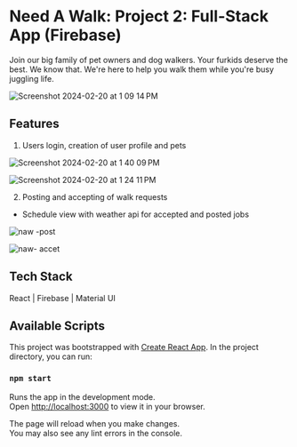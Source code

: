 # Need A Walk: Project 2: Full-Stack App (Firebase)

Join our big family of pet owners and dog walkers.
Your furkids deserve the best. We know that. We're here to help you walk them while you're busy juggling life.

![Screenshot 2024-02-20 at 1 09 14 PM](https://github.com/Cljwen/project2-bootcamp/assets/101965420/d3e42da2-8df6-415b-aaa2-8a434f93eb0f)

## Features

1. Users login, creation of user profile and pets

![Screenshot 2024-02-20 at 1 40 09 PM](https://github.com/Cljwen/project2-bootcamp/assets/101965420/c3ff95cc-5867-470a-a55b-f15eb5a5a0ec)

![Screenshot 2024-02-20 at 1 24 11 PM](https://github.com/Cljwen/project2-bootcamp/assets/101965420/04a53ac7-8c94-40c3-9688-f495b213259c)

2. Posting and accepting of walk requests 
- Schedule view with weather api for accepted and posted jobs

![naw -post](https://github.com/Cljwen/project2-bootcamp/assets/101965420/e153ab9e-a633-426d-852e-0cef6f8037d5)

![naw- accet](https://github.com/Cljwen/project2-bootcamp/assets/101965420/7ef1fcf1-e50c-4cb9-836c-4d93b82d829e)


## Tech Stack

React | Firebase | Material UI

## Available Scripts

This project was bootstrapped with [Create React App](https://github.com/facebook/create-react-app). In the project directory, you can run:

### `npm start`

Runs the app in the development mode.\
Open [http://localhost:3000](http://localhost:3000) to view it in your browser.

The page will reload when you make changes.\
You may also see any lint errors in the console.
